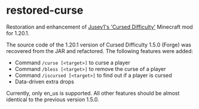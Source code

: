 # restored-curse
Restoration and enhancement of [Jusey1's 'Cursed Difficulty'](https://github.com/Jusey1/Cursed) Minecraft mod for 1.20.1.

The source code of the 1.20.1 version of Cursed Difficulty 1.5.0 (Forge) was recovered from the JAR and refactored.
The following features were added:
 - Command `/curse [<target>]` to curse a player
 - Command `/bless [<target>]` to remove the curse of a player
 - Command `/iscursed [<target>]` to find out if a player is cursed
 - Data-driven extra drops

Currently, only en_us is supported.
All other features should be almost identical to the previous version 1.5.0.
